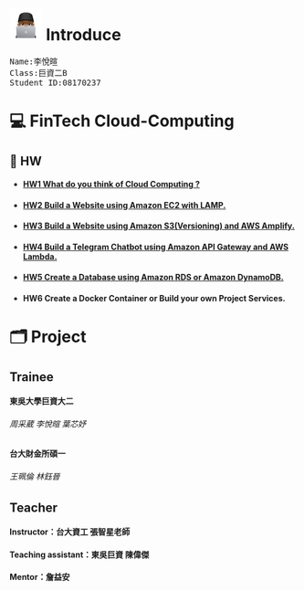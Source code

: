# <img src="Hw/HW_Material/me.png"> **Introduce**
  <pre>Name:李悅暄<br>Class:巨資二B<br>Student ID:08170237</pre>
# 💻 FinTech Cloud-Computing
## 📝 HW
* #### [HW1 What do you think of Cloud Computing ?](Hw/HW1.md)
* #### [HW2 Build a Website using Amazon EC2 with LAMP.](Hw/HW2.md)
* #### [HW3 Build a Website using Amazon S3(Versioning) and AWS Amplify.](Hw/HW3.md)
* #### [HW4 Build a Telegram Chatbot using Amazon API Gateway and AWS Lambda.](Hw/HW4.md)
* #### [HW5 Create a Database using Amazon RDS or Amazon DynamoDB.](Hw/HW5.md)
* #### HW6 Create a Docker Container or Build your own Project Services.
# 🗂 Project
## Trainee
<h4>東吳大學巨資大二</h4> 
<h6>周采葳 李悅暄 葉芯妤</h6>
<h4>台大財金所碩一</h4>
<h6>王珮倫 林鈺晉</h6>

## Teacher
<h4>Instructor：台大資工 張智星老師</h4>

<h4>Teaching assistant：東吳巨資 陳偉傑</h4>

<h4>Mentor：詹益安</h4>

